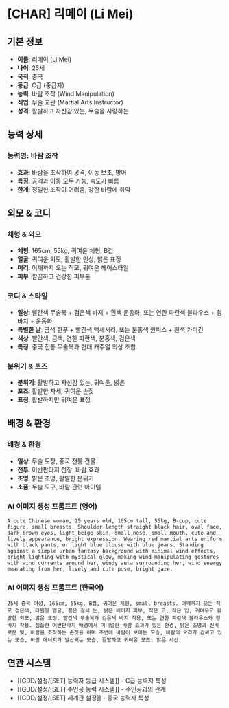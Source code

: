 # [CHAR] 리메이 (Li Mei)

## 기본 정보
- **이름**: 리메이 (Li Mei)
- **나이**: 25세
- **국적**: 중국
- **등급**: C급 (중급자)
- **능력**: 바람 조작 (Wind Manipulation)
- **직업**: 무술 교관 (Martial Arts Instructor)
- **성격**: 활발하고 자신감 있는, 무술을 사랑하는

## 능력 상세
### 능력명: 바람 조작
- **효과**: 바람을 조작하여 공격, 이동 보조, 방어
- **특징**: 공격과 이동 모두 가능, 속도가 빠름
- **한계**: 정밀한 조작이 어려움, 강한 바람에 취약

## 외모 & 코디
### 체형 & 외모
- **체형**: 165cm, 55kg, 귀여운 체형, B컵
- **얼굴**: 귀여운 외모, 활발한 인상, 밝은 표정
- **머리**: 어깨까지 오는 직모, 귀여운 헤어스타일
- **피부**: 깔끔하고 건강한 피부톤

### 코디 & 스타일
- **일상**: 빨간색 무술복 + 검은색 바지 + 흰색 운동화, 또는 연한 파란색 블라우스 + 청바지 + 운동화
- **특별한 날**: 금색 한푸 + 빨간색 액세서리, 또는 분홍색 원피스 + 흰색 가디건
- **색상**: 빨간색, 금색, 연한 파란색, 분홍색, 검은색
- **특징**: 중국 전통 무술복과 현대 캐주얼 의상 조합

### 분위기 & 포즈
- **분위기**: 활발하고 자신감 있는, 귀여운, 밝은
- **포즈**: 활발한 자세, 귀여운 손짓
- **표정**: 활발하지만 귀여운 표정

## 배경 & 환경
### 배경 & 환경
- **일상**: 무술 도장, 중국 전통 건물
- **전투**: 어반판타지 전장, 바람 효과
- **조명**: 밝은 조명, 활발한 분위기
- **소품**: 무술 도구, 바람 관련 아이템

### AI 이미지 생성 프롬프트 (영어)
```
A cute Chinese woman, 25 years old, 165cm tall, 55kg, B-cup, cute figure, small breasts. Shoulder-length straight black hair, oval face, dark brown eyes, light beige skin, small nose, small mouth, cute and lively appearance, bright expression. Wearing red martial arts uniform with black pants, or light blue blouse with blue jeans. Standing against a simple urban fantasy background with minimal wind effects, bright lighting with mystical glow, making wind-manipulating gestures with wind currents around her, windy aura surrounding her, wind energy emanating from her, lively and cute pose, bright gaze.
```

### AI 이미지 생성 프롬프트 (한국어)
```
25세 중국 여성, 165cm, 55kg, B컵, 귀여운 체형, small breasts. 어깨까지 오는 직모 검은색, 타원형 얼굴, 짙은 갈색 눈, 밝은 베이지 피부, 작은 코, 작은 입, 귀여우고 활발한 외모, 밝은 표정. 빨간색 무술복과 검은색 바지 착용, 또는 연한 파란색 블라우스와 청바지 착용. 심플한 어반판타지 배경에서 미니멀한 바람 효과가 있는 환경, 밝은 조명과 신비로운 빛, 바람을 조작하는 손짓을 하며 주변에 바람이 보이는 모습, 바람의 오라가 감싸고 있는 모습, 바람 에너지가 발산되는 모습, 활발하고 귀여운 포즈, 밝은 시선.
```

## 연관 시스템
- [[GDD/설정/[SET] 능력자 등급 시스템]] - C급 능력자 특성
- [[GDD/설정/[SET] 주인공 능력 시스템]] - 주인공과의 관계
- [[GDD/설정/[SET] 세계관 설정]] - 중국 능력자 특성

